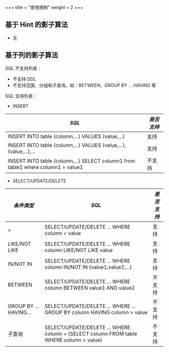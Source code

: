 +++
title = "使用限制"
weight = 2
+++

## 基于 Hint 的影子算法
* 无

## 基于列的影子算法
SQL 不支持列表：
* 不支持 DDL
* 不支持范围、分组和子查询，如：BETWEEN、GROUP BY ... HAVING 等

SQL 支持列表：
  - INSERT
  
  | *SQL*                                                                            | *是否支持* |
  |----------------------------------------------------------------------------------|--------|
  | INSERT INTO table (column,...) VALUES (value,...)                                | 支持     |
  | INSERT INTO table (column,...) VALUES (value,...),(value,...),...                | 支持     |
  | INSERT INTO table (column,...) SELECT column1 from table1 where column1 = value1 | 不支持    |
  
  - SELECT/UPDATE/DELETE
  
  | *条件类型*                 | *SQL*                                                                                   | *是否支持* |
  |------------------------|-----------------------------------------------------------------------------------------|--------|
  | =                      | SELECT/UPDATE/DELETE ... WHERE column = value                                           | 支持     |
  | LIKE/NOT LIKE          | SELECT/UPDATE/DELETE ... WHERE column LIKE/NOT LIKE value                               | 支持     |                        
  | IN/NOT IN              | SELECT/UPDATE/DELETE ... WHERE column IN/NOT IN (value1,value2,...)                     | 支持     |
  | BETWEEN                | SELECT/UPDATE/DELETE ... WHERE column BETWEEN value1 AND value2                         | 不支持    |
  | GROUP BY ... HAVING... | SELECT/UPDATE/DELETE ... WHERE ... GROUP BY column HAVING column > value                | 不支持    |
  | 子查询                    | SELECT/UPDATE/DELETE ... WHERE column = (SELECT column FROM table WHERE column = value) | 不支持    |

